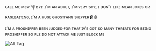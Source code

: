 




ᴄᴀʟʟ ᴍᴇ ᴍᴇᴡ ༆  ʙʏɪ: ɪ'ᴍ ᴀɴ ᴀᴅᴜʟᴛ, ɪ'ᴍ ᴠᴇʀʏ sʜʏ, ɪ ᴅᴏɴ'ᴛ ʟɪᴋᴇ ᴍᴇᴀɴ ᴊᴏᴋᴇs ᴏʀ ʀᴀɢᴇʙᴀɪᴛɪɴɢ, ɪ'ᴍ ᴀ ʜᴜɢᴇ ɢʜᴏsᴛғᴀɴɢ sʜɪᴘᴘᴇʀ🩰🩸

ɪ'ᴍ ᴀ ᴘʀᴏsʜɪᴘᴘᴇʀ ʙᴇᴇɴ ᴊᴜᴅɢᴇᴅ ғᴏʀ ᴛʜᴀғ ɪᴠ'ᴇ ɢᴏᴛ sᴏ ᴍᴀɴʏ ᴛʜʀᴇᴀᴛs ғᴏʀ ʙᴇɪɴɢ ᴘʀᴏsʜɪᴘᴘᴇʀ sᴏ ᴘʟᴢ ᴅᴏ ɴᴏᴛ ᴀᴛᴛᴀᴄᴋ ᴍᴇ ᴊᴜsᴛ ʙʟᴏᴄᴋ ᴍᴇ         

![Alt Tag](https://cdn.discordapp.com/attachments/1223392595078680647/1414323253446705152/Untitled10_20250907215527.png?ex=68bf26ac&is=68bdd52c&hm=6e78b25d2ae91e34dd4c67c59b7555c7fe051a2d68ada2849344c561d1186c19&)

